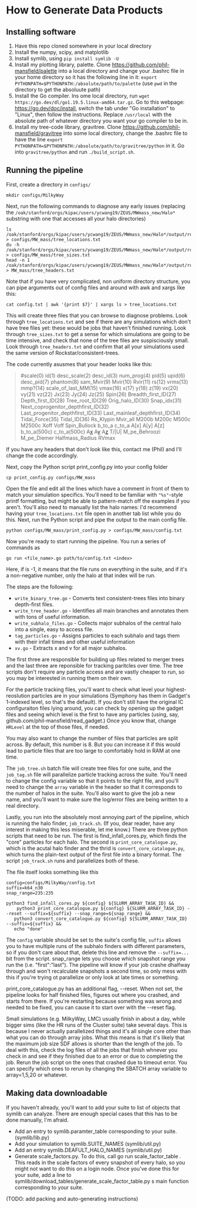 # How to Generate Data Products

## Installing software

1. Have this repo cloned somewhere in your local directory
2. Install the numpy, scipy, and matplotlib
3. Install symlib, using `pip install symlib -U`
4. Install my plotting library, palette. Clone https://github.com/phil-mansfield/palette into a local directory and change your .bashrc file in your home directory so it has the following line in it: `export PYTHONPATH=$PYTHONPATH:/absolute/path/to/palette` (use `pwd` in the directory to get the absoluute path)
5. Install the Go compiler. Ins ome local directory, run `wget https://go.dev/dl/go1.19.5.linux-amd64.tar.gz`. Go to this webpage: https://go.dev/doc/install, switch the tab under "Go installation" to "Linux", then follow the instructions. Replace `/usr/local` with the absolute path of whatever directory you want your go compiler to be in.
6. Install my tree-code library, gravitree. Clone https://github.com/phil-mansfield/gravitree into some local directory, change the .bashrc file to have the line `export PYTHONPATH=$PYTHONPATH:/absolute/path/to/gravitree/python` in it. Go into `gravitree/python` and run `./build_script.sh`.


## Running the pipeline

First, create a directory in `configs/`

``` 
mkdir configs/MilkyWay
```

Next, run the following commands to diagnose any early issues (replacing the `/oak/stanford/orgs/kipac/users/ycwang19/ZEUS/MWmass_new/Halo*` substring with one that accesses all your halo directories)

``` 
ls /oak/stanford/orgs/kipac/users/ycwang19/ZEUS/MWmass_new/Halo*/output/rockstar/trees/ > configs/MW_mass/tree_locations.txt
du -h /oak/stanford/orgs/kipac/users/ycwang19/ZEUS/MWmass_new/Halo*/output/rockstar/trees/ > configs/MW_mass/tree_sizes.txt
head -n 1 /oak/stanford/orgs/kipac/users/ycwang19/ZEUS/MWmass_new/Halo*/output/rockstar/trees/tree_0_0_0.dat > MW_mass/tree_headers.txt
```

Note that if you have very complicated, non uniform directory structure, you can
pipe arguments out of config files and around with awk and xargs like this:

```
cat config.txt | awk '{print $7}' | xargs ls > tree_locations.txt
```

This will create three files that you can browse to diagnose problems. Look through `tree_locations.txt` and see if there are any simulations which don't have tree files yet: these would be jobs that haven't finished running. Look through `tree_sizes.txt` to get a sense for which simulations are going to be time intensive, and check that none of the tree files are suspisciously small. Look through `tree_headers.txt` and confirm that all your simulations used the same version of Rockstar/consistent-trees. 

The code currently asusmes that your header looks like this:

> #scale(0) id(1) desc_scale(2) desc_id(3) num_prog(4) pid(5) upid(6) desc_pid(7) phantom(8) sam_Mvir(9) Mvir(10) Rvir(11) rs(12) vrms(13) mmp?(14) scale_of_last_MM(15) vmax(16) x(17) y(18) z(19) vx(20) vy(21) vz(22) Jx(23) Jy(24) Jz(25) Spin(26) Breadth_first_ID(27) Depth_first_ID(28) Tree_root_ID(29) Orig_halo_ID(30) Snap_idx(31) Next_coprogenitor_depthfirst_ID(32) Last_progenitor_depthfirst_ID(33) Last_mainleaf_depthfirst_ID(34) Tidal_Force(35) Tidal_ID(36) Rs_Klypin Mvir_all M200b M200c M500c M2500c Xoff Voff Spin_Bullock b_to_a c_to_a A[x] A[y] A[z] b_to_a(500c) c_to_a(500c) A[x](500c) A[y](500c) A[z](500c) T/|U| M_pe_Behroozi M_pe_Diemer Halfmass_Radius RVmax

If you have any headers that don't look like this, contact me (Phil) and I'll change the code accordingly.

Next, copy the Python script print_config.py into your config folder

``` 
cp print_config.py configs/MW_mass
```

Open the file and edit all the lines which have a comment in front of them to match your simulation specifics. You'll need to be familiar with `"%s"`-style printf formatting, but might be able to pattern-match off the examples if you aren't. You'll also need to manually list the halo names: I'd recommend having your `tree_locations.txt` file open in another tab list while you do this. Next, run the Python script and pipe the output to the main config file.

```
python configs/MW_mass/print_config.py > configs/MW_mass/config.txt
```

Now you're ready to start running the pipeline. You run a series of commands as

```
go run <file_name>.go path/to/config.txt <index>
```

Here, if <index> is -1, it means that the file runs on everything in the suite, and if it's a non-negative number, only the halo at that index will be run.

The steps are the following:
- `write_binary_tree.go` - Converts text consistent-trees files into binary
  depth-first files.
- `write_tree_header.go` - Identifies all main branches and annotates them with
  tons of useful information.
- `write_subhalo_files.go` - Collects major subhalos of the central halo
  into a single, easy to access file.
- `tag_particles.go` - Assigns particles to each subhalo and tags them with 
  their infall times and other useful information
- `xv.go` - Extracts x and v for all major subhalos.

The first three are responsible for building up files related to merger trees
and the last three are reponsible for tracking paritcles over time. The tree
scripts don't require any particle access and are vastly cheaper to run, so
you may be interested in running them on their own.

For the particle tracking files, you'll want to check what level your
highest-reoslution particles are in your simulations (Symphony has them in
Gadget's 1-indexed level, so that's the default). If you don't still have the 
original IC configuraiton files lying around, you can check by opening up the
gadget files and seeing which level is the first to have any particles
(using, say, github.com/phil-mansfield/read_gadget.) Once you know that, change
`HRLevel` at the top of those files, if needed.

You may also want to change the number of files that particles are split across.
By default, this number is 8. But you can increase it if this would lead to 
particle files that are too large to comfortably hold in RAM at one time.

The `job_tree.sh` batch file will create tree files for one suite, and the `job_tag.sh` file will parallelize particle tracking across the suite. You'll need to change the config variable so that it points to the right file, and you'll need to change the `array` variable in the header so that it corresponds to the number of halos in the suite. You'll also want to give the job a new name, and you'll want to make sure the log/error files are being written to a real directory.

Lastly, you run into the absolutely most annoying part of the pipeline, which is running the halo finder, `job_track.sh`. (If you, dear reader, have any interest in making this less miserable, let me know.) There are three python scripts that need to be run. The first is find_infall_cores.py, which finds the "core" particles for each halo. The second is `print_core_catalogue.py`, which is the acutal halo finder and the thrid is `convert_core_catalogue.py`, which turns the plain-text output of the first file into a binary format. The script `job_track.sh` runs and parallelizes both of these.

The file itself looks something like this
```
config=configs/MilkyWay/config.txt
suffix=k64_n30
snap_range=235:235

python3 find_infall_cores.py ${config} ${SLURM_ARRAY_TASK_ID} &&              
	python3 print_core_catalogue.py ${config} ${SLURM_ARRAY_TASK_ID} --reset --suffix=${suffix} --snap_range=${snap_range} &&
   python3 convert_core_catalogue.py ${config} ${SLURM_ARRAY_TASK_ID} --suffix=${suffix} &&
   echo "done"
```

The `config` variable should be set to the suite's config file, `suffix` allows you to have multiple runs of the subhalo finders with different parameters, so if you don't care about that, delete this line and remove the `--suffix=...` bit from the script. snap_range lets you choose which snapshot range you run the (i.e. "first":"last"). The pipeline will know if your job crashe dhalfway through and won't recalculate snapshots a second time, so only mess with this if you're trying ot parallelize or only look at late times or something.

print_core_catalogue.py has an additional flag, --reset. When not set, the pipeline looks for half finished files, figures out where you crashed, and starts from there. If you're restarting because something was wrong and needed to be fixed, you can cause it to start over with the --reset flag.

Small simulations (e.g. MilkyWay, LMC) usually finish in about a day, while bigger sims (like the HR runs of the Cluster suite) take several days. This is because I never actually parallelized things and it's all single core other than what you can do through array jobs. What this means is that it's likely that the maximum job size SDF allows is shorter than the length of the job. To deal with this, check the log files of all the jobs that finish whnever you check in and see if they finished due to an error or due to completing the job. Rerun the job script on the ones that crashed due to timeout error. You can specify which ones to rerun by changing the SBATCH array variable to array=1,5,20 or whatever.

Making data downloadable
------------------------

If you haven't already, you'll want to add your suite to list of objects that symlib can analyze. There are enough special cases that this has to be done manually, I'm afraid.
- Add an entry to symlib.paramter_table corresponding to your suite. (symlib/lib.py)
- Add your simulation to symlib.SUITE_NAMES (symlib/util.py)
- Add an entry symlib.DEAFULT_HALO_NAMES (symlib/util.py)
- Generate scale_factors.py. To do this, call go run scale_factor_table <suite name> <config file>. This reads in the scale factors of every snapshot of every halo, so you might not want to do this on a login node. Once you've done this for your suite, add a line to symlib/download_tables/generate_scale_factor_table.py
s main function corresponding to your suite.

(TODO: add packing and auto-generating instructions)